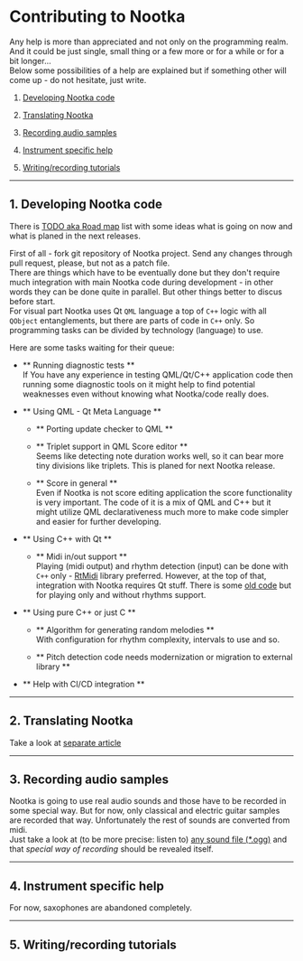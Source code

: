 
# Contributing to Nootka

Any help is more than appreciated and not only on the programming realm.  
And it could be just single, small thing or a few more or for a while or for a bit longer...  
Below some possibilities of a help are explained but if something other will come up - do not hesitate, just write.



1. [Developing Nootka code](#develop)

2. [Translating Nootka](https://www.opencode.net/seelook/nootka/blob/master/lang/how-to-translate.md)

3. [Recording audio samples](#record)

4. [Instrument specific help](#instrument)

5. [Writing/recording tutorials](#tutorials)


-----------------------------------
## 1. Developing Nootka code <a name="develop"></a>
  There is [TODO aka Road map](https://www.opencode.net/seelook/nootka/blob/master/TODO.md) list with some ideas what is going on now and what is planed in the next releases.

  First of all - fork git repository of Nootka project. Send any changes through pull request, please, but not as a patch file.  
  There are things which have to be eventually done but they don't require much integration with main Nootka code during development - in other words they can be done quite in parallel. But other things better to discus before start.  
  For visual part Nootka uses Qt `QML` language a top of `C++` logic with all `QObject` entanglements, but there are parts of code in `C++` only. So programming tasks can be divided by technology (language) to use.

  Here are some tasks waiting for their queue:

  * ** Running diagnostic tests **  
    If You have any experience in testing QML/Qt/C++ application code then running some diagnostic tools on it might help to find potential weaknesses even without knowing what Nootka/code really does.

  * ** Using QML - Qt Meta Language **  
    - ** Porting update checker to QML **
    - ** Triplet support in QML Score editor **  
      Seems like detecting note duration works well, so it can bear more tiny divisions like triplets. This is planed for next Nootka release.

    - ** Score in general **  
      Even if Nootka is not score editing application the score functionality is very important. The code of it is a mix of QML and C++ but it might utilize QML declarativeness much more to make code simpler and easier for further developing.
    
  * ** Using C++ with Qt **
     - ** Midi in/out support **  
       Playing (midi output) and rhythm detection (input) can be done with `C++` only - [RtMidi](https://www.music.mcgill.ca/~gary/rtmidi/) library preferred. However, at the top of that, integration with Nootka requires Qt stuff. There is some [old code](https://www.opencode.net/seelook/nootka/blob/master/src/libs/sound/tmidiout.h) but for playing only and without rhythms support.
    
  * ** Using pure C++ or just C **  
    - ** Algorithm for generating random melodies **  
        With configuration for rhythm complexity, intervals to use and so.  

    - ** Pitch detection code needs modernization or migration to external library **
  
  * ** Help with CI/CD integration **

-----------------------------------
## 2. Translating Nootka

  Take a look at [separate article](https://www.opencode.net/seelook/nootka/blob/master/lang/how-to-translate.md)

-----------------------------------
## 3. Recording audio samples <a name="record"></a>
  Nootka is going to use real audio sounds and those have to be recorded in some special way. But for now, only classical and electric guitar samples are recorded that way. Unfortunately the rest of sounds are converted from midi.  
  Just take a look at (to be more precise: listen to) [any sound file (*.ogg)](https://www.opencode.net/seelook/nootka/tree/master/sounds) and that *special way of recording* should be revealed itself.

-----------------------------------
## 4. Instrument specific help <a name="instrument"></a>
  For now, saxophones are abandoned completely.

-----------------------------------
## 5. Writing/recording tutorials <a name="tutorials"></a>




